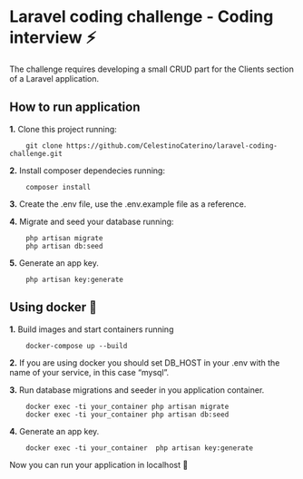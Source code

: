 # Laravel coding challenge - Coding interview  :zap:

The challenge requires developing a small CRUD part for the Clients section of a Laravel application.


## How to run application

**1.** Clone this project running:

        git clone https://github.com/CelestinoCaterino/laravel-coding-challenge.git
        
**2.** Install composer dependecies running:

        composer install
        
**3.** Create the .env file, use the .env.example file as a reference.

**4.** Migrate and seed your database running:

        php artisan migrate
        php artisan db:seed

**5.** Generate an app key.

        php artisan key:generate
        
## Using docker :whale2:

**1.** Build images and start containers running

        docker-compose up --build

**2.**  If you are using docker you should set DB_HOST in your .env with the name of your service, in this case “mysql”.

**3.**  Run database migrations and seeder in you application container.

        docker exec -ti your_container php artisan migrate
        docker exec -ti your_container php artisan db:seed

**4.**  Generate an app key.

        docker exec -ti your_container  php artisan key:generate


 Now you can run your application in localhost :rocket:
